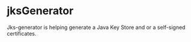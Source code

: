 # jksGenerator
Jks-generator is helping generate a Java Key Store and or a self-signed certificates.
